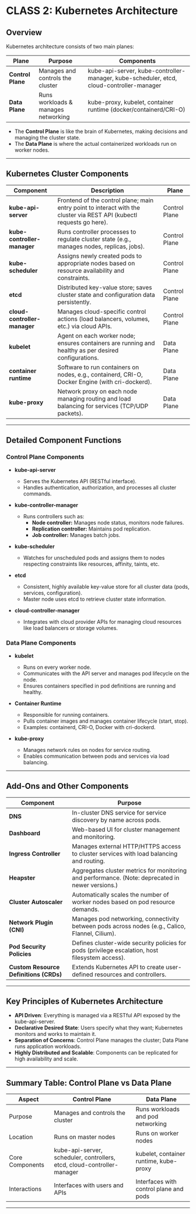 # CLASS 2: Kubernetes Architecture

## Overview  
Kubernetes architecture consists of two main planes:

| Plane         | Purpose                                | Components                            |
|---------------|--------------------------------------|-------------------------------------|
| **Control Plane** | Manages and controls the cluster      | kube-api-server, kube-controller-manager, kube-scheduler, etcd, cloud-controller-manager |
| **Data Plane**    | Runs workloads & manages networking  | kube-proxy, kubelet, container runtime (docker/containerd/CRI-O) |

- The **Control Plane** is like the brain of Kubernetes, making decisions and managing the cluster state.
- The **Data Plane** is where the actual containerized workloads run on worker nodes.

***

## Kubernetes Cluster Components  

| Component               | Description                                                                                   | Plane           |
|-------------------------|-----------------------------------------------------------------------------------------------|-----------------|
| **kube-api-server**     | Frontend of the control plane; main entry point to interact with the cluster via REST API (kubectl requests go here). | Control Plane   |
| **kube-controller-manager** | Runs controller processes to regulate cluster state (e.g., manages nodes, replicas, jobs).                 | Control Plane   |
| **kube-scheduler**      | Assigns newly created pods to appropriate nodes based on resource availability and constraints. | Control Plane   |
| **etcd**                | Distributed key-value store; saves cluster state and configuration data persistently.           | Control Plane   |
| **cloud-controller-manager** | Manages cloud-specific control actions (load balancers, volumes, etc.) via cloud APIs.                | Control Plane   |
| **kubelet**             | Agent on each worker node; ensures containers are running and healthy as per desired configurations. | Data Plane      |
| **container runtime**   | Software to run containers on nodes, e.g., containerd, CRI-O, Docker Engine (with cri-dockerd).  | Data Plane      |
| **kube-proxy**          | Network proxy on each node managing routing and load balancing for services (TCP/UDP packets).   | Data Plane      |

***

## Detailed Component Functions

### Control Plane Components
- **kube-api-server**  
  - Serves the Kubernetes API (RESTful interface).  
  - Handles authentication, authorization, and processes all cluster commands.  

- **kube-controller-manager**  
  - Runs controllers such as:  
    - **Node controller:** Manages node status, monitors node failures.  
    - **Replication controller:** Maintains pod replication.  
    - **Job controller:** Manages batch jobs.  

- **kube-scheduler**  
  - Watches for unscheduled pods and assigns them to nodes respecting constraints like resources, affinity, taints, etc.

- **etcd**  
  - Consistent, highly available key-value store for all cluster data (pods, services, configuration).  
  - Master node uses etcd to retrieve cluster state information.

- **cloud-controller-manager**  
  - Integrates with cloud provider APIs for managing cloud resources like load balancers or storage volumes.

### Data Plane Components
- **kubelet**  
  - Runs on every worker node.  
  - Communicates with the API server and manages pod lifecycle on the node.  
  - Ensures containers specified in pod definitions are running and healthy.

- **Container Runtime**  
  - Responsible for running containers.  
  - Pulls container images and manages container lifecycle (start, stop).  
  - Examples: containerd, CRI-O, Docker with cri-dockerd.

- **kube-proxy**  
  - Manages network rules on nodes for service routing.  
  - Enables communication between pods and services via load balancing.

***

## Add-Ons and Other Components

| Component               | Purpose                                                                                             |
|-------------------------|---------------------------------------------------------------------------------------------------|
| **DNS**                 | In-cluster DNS service for service discovery by name across pods.                                 |
| **Dashboard**           | Web-based UI for cluster management and monitoring.                                               |
| **Ingress Controller**  | Manages external HTTP/HTTPS access to cluster services with load balancing and routing.           |
| **Heapster**            | Aggregates cluster metrics for monitoring and performance. (Note: deprecated in newer versions.)  |
| **Cluster Autoscaler**  | Automatically scales the number of worker nodes based on pod resource demands.                     |
| **Network Plugin (CNI)**| Manages pod networking, connectivity between pods across nodes (e.g., Calico, Flannel, Cilium).    |
| **Pod Security Policies**| Defines cluster-wide security policies for pods (privilege escalation, host filesystem access).    |
| **Custom Resource Definitions (CRDs)** | Extends Kubernetes API to create user-defined resources and controllers.                |

***

## Key Principles of Kubernetes Architecture

- **API Driven**: Everything is managed via a RESTful API exposed by the kube-api-server.
- **Declarative Desired State**: Users specify what they want; Kubernetes monitors and works to maintain it.
- **Separation of Concerns**: Control Plane manages the cluster; Data Plane runs application workloads.
- **Highly Distributed and Scalable**: Components can be replicated for high availability and scale.

***

## Summary Table: Control Plane vs Data Plane

| Aspect              | Control Plane                         | Data Plane                           |
|---------------------|-------------------------------------|------------------------------------|
| Purpose             | Manages and controls the cluster    | Runs workloads and pod networking  |
| Location            | Runs on master nodes                 | Runs on worker nodes                |
| Core Components     | kube-api-server, scheduler, controllers, etcd, cloud-controller-manager | kubelet, container runtime, kube-proxy |
| Interactions        | Interfaces with users and APIs       | Interfaces with control plane and pods  |

***



